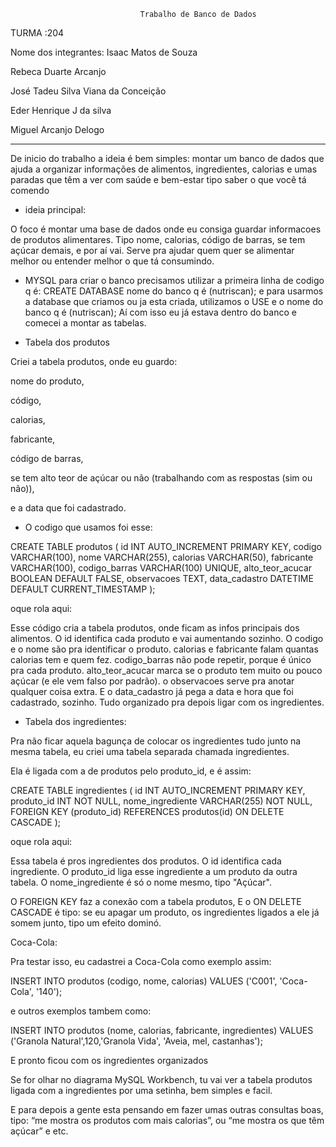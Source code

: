                                  Trabalho de Banco de Dados 





TURMA :204

Nome dos integrantes:  Isaac Matos de Souza   

Rebeca Duarte Arcanjo

José Tadeu Silva Viana da Conceição

Eder Henrique J da silva

Miguel Arcanjo Delogo



-------------------------------------------------------------------

De inicio do trabalho a ideia é bem simples: montar um banco de dados que ajuda a organizar informações de alimentos, ingredientes, calorias e umas paradas que têm a ver com saúde e bem-estar tipo saber o que você tá comendo

- ideia principal:

O foco é montar uma base de dados onde eu consiga guardar informacoes de produtos alimentares. Tipo nome, calorias, código de barras, se tem açúcar demais, e por aí vai.
Serve pra ajudar quem quer se alimentar melhor ou entender melhor o que tá consumindo.

- MYSQL                                              para criar o banco precisamos utilizar a primeira linha de codigo q é:
CREATE DATABASE nome do banco q é (nutriscan); e para usarmos a database que criamos ou ja esta criada, utilizamos o USE e o nome do banco q é (nutriscan); 
Aí com isso eu já estava dentro do banco e comecei a montar as tabelas.

- Tabela dos produtos

Criei a tabela produtos, onde eu guardo:

nome do produto,

código,

calorias,

fabricante,

código de barras,

se tem alto teor de açúcar ou não (trabalhando com as respostas (sim ou não)),

e a data que foi cadastrado.

- O codigo que usamos foi esse:                        

CREATE TABLE produtos (
 id INT AUTO_INCREMENT PRIMARY KEY,
 codigo VARCHAR(100),
 nome VARCHAR(255),
 calorias VARCHAR(50),
 fabricante VARCHAR(100),
 codigo_barras VARCHAR(100) UNIQUE,
 alto_teor_acucar BOOLEAN DEFAULT FALSE, 
 observacoes TEXT,
 data_cadastro DATETIME DEFAULT CURRENT_TIMESTAMP
 ); 

oque rola aqui:

Esse código cria a tabela produtos, onde ficam as infos principais dos alimentos. O id identifica cada produto e vai aumentando sozinho. O codigo e o nome são pra identificar o produto. calorias e fabricante falam quantas calorias tem e quem fez. codigo_barras não pode repetir, porque é único pra cada produto. alto_teor_acucar marca se o produto tem muito ou pouco açúcar (e ele vem falso por padrão). o observacoes serve pra anotar qualquer coisa extra. E o data_cadastro já pega a data e hora que foi cadastrado, sozinho. Tudo organizado pra depois ligar com os ingredientes.

- Tabela dos ingredientes:

Pra não ficar aquela bagunça de colocar os ingredientes tudo junto na mesma tabela, eu criei uma tabela separada chamada ingredientes.

Ela é ligada com a de produtos pelo produto_id, e é assim:

CREATE TABLE ingredientes ( 
   id INT AUTO_INCREMENT PRIMARY KEY,
   produto_id INT NOT NULL, 
   nome_ingrediente VARCHAR(255) NOT NULL,
   FOREIGN KEY (produto_id) REFERENCES produtos(id)
ON DELETE CASCADE
 ); 

oque rola aqui:

Essa tabela é pros ingredientes dos produtos. O id identifica cada ingrediente. O produto_id liga esse ingrediente a um produto da outra tabela. O nome_ingrediente é só o nome mesmo, tipo "Açúcar".

O FOREIGN KEY faz a conexão com a tabela produtos, E o ON DELETE CASCADE é tipo: se eu apagar um produto, os ingredientes ligados a ele já somem junto, tipo um efeito dominó.

Coca-Cola:

Pra testar isso, eu cadastrei a Coca-Cola como exemplo assim:

INSERT INTO produtos (codigo, nome, calorias) 
VALUES ('C001', 'Coca-Cola', '140'); 

e outros exemplos tambem como:

INSERT INTO produtos (nome, calorias, fabricante, ingredientes) 
VALUES ('Granola Natural',120,'Granola Vida', 'Aveia, mel, castanhas');

E pronto ficou com os ingredientes organizados

Se for olhar no diagrama MySQL Workbench, tu vai ver a tabela produtos ligada com a ingredientes por uma setinha, bem simples e facil.

E para depois a gente esta pensando em fazer umas outras consultas boas, tipo:
“me mostra os produtos com mais calorias”, ou “me mostra os que têm açúcar” e etc.
